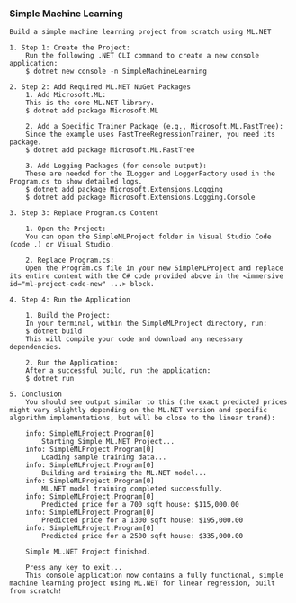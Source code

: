 
### Simple Machine Learning
    Build a simple machine learning project from scratch using ML.NET

    1. Step 1: Create the Project:
        Run the following .NET CLI command to create a new console application:
        $ dotnet new console -n SimpleMachineLearning

    2. Step 2: Add Required ML.NET NuGet Packages
        1. Add Microsoft.ML:
        This is the core ML.NET library.
        $ dotnet add package Microsoft.ML

        2. Add a Specific Trainer Package (e.g., Microsoft.ML.FastTree):
        Since the example uses FastTreeRegressionTrainer, you need its package.
        $ dotnet add package Microsoft.ML.FastTree
        
        3. Add Logging Packages (for console output):
        These are needed for the ILogger and LoggerFactory used in the Program.cs to show detailed logs.
        $ dotnet add package Microsoft.Extensions.Logging
        $ dotnet add package Microsoft.Extensions.Logging.Console

    3. Step 3: Replace Program.cs Content

        1. Open the Project:
        You can open the SimpleMLProject folder in Visual Studio Code (code .) or Visual Studio.

        2. Replace Program.cs:
        Open the Program.cs file in your new SimpleMLProject and replace its entire content with the C# code provided above in the <immersive id="ml-project-code-new" ...> block.

    4. Step 4: Run the Application

        1. Build the Project:
        In your terminal, within the SimpleMLProject directory, run:
        $ dotnet build
        This will compile your code and download any necessary dependencies.

        2. Run the Application:
        After a successful build, run the application:
        $ dotnet run

    5. Conclusion
        You should see output similar to this (the exact predicted prices might vary slightly depending on the ML.NET version and specific algorithm implementations, but will be close to the linear trend):

        info: SimpleMLProject.Program[0]
            Starting Simple ML.NET Project...
        info: SimpleMLProject.Program[0]
            Loading sample training data...
        info: SimpleMLProject.Program[0]
            Building and training the ML.NET model...
        info: SimpleMLProject.Program[0]
            ML.NET model training completed successfully.
        info: SimpleMLProject.Program[0]
            Predicted price for a 700 sqft house: $115,000.00
        info: SimpleMLProject.Program[0]
            Predicted price for a 1300 sqft house: $195,000.00
        info: SimpleMLProject.Program[0]
            Predicted price for a 2500 sqft house: $335,000.00
        
        Simple ML.NET Project finished.
        
        Press any key to exit...
        This console application now contains a fully functional, simple machine learning project using ML.NET for linear regression, built from scratch!